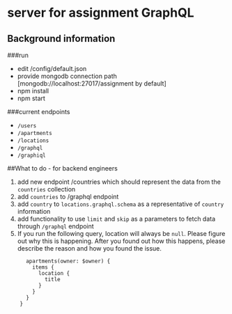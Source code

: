 # server for assignment GraphQL

## Background information

###run
- edit /config/default.json
- provide mongodb connection path [mongodb://localhost:27017/assignment by default]
- npm install
- npm start

###current endpoints
- `/users`
- `/apartments`
- `/locations`
- `/graphql`
- `/graphiql`

##What to do - for backend engineers
1. add new endpoint /countries which should represent the data from the `countries` collection
2. add `countries` to /graphql endpoint
3. add `country` to `locations.graphql.schema` as a representative of `country` information
4. add functionality to use `limit` and `skip` as a parameters to fetch data through `/graphql` endpoint
5. If you run the following query, location will always be `null`. Please figure out why this is happening.
After you found out how this happens, please describe the reason and how you found the issue. 
```query RootQuery($owner: String) {  
      apartments(owner: $owner) {  
        items {  
          location {  
            title  
          }  
        }  
      }  
    }
```  